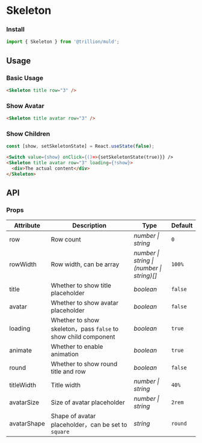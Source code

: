 # Skeleton

### Install

```js
import { Skeleton } from '@trillion/muld';
```

## Usage

### Basic Usage

```html
<Skeleton title row="3" />
```

### Show Avatar

```html
<Skeleton title avatar row="3" />
```

### Show Children

```js
const [show, setSkeletonState] = React.useState(false);
```

```html
<Switch value={show} onClick={()=>{setSkeletonState(true)}} />
<Skeleton title avatar row="3" loading={!show}>
  <div>The actual content</div>
</Skeleton>
```

## API

### Props

| Attribute | Description | Type | Default |
| --- | --- | --- | --- |
| row | Row count | _number \| string_ | `0` |
| rowWidth | Row width, can be array | _number \| string \|<br>(number \| string)[]_ | `100%` |
| title | Whether to show title placeholder | _boolean_ | `false` |
| avatar | Whether to show avatar placeholder | _boolean_ | `false` |
| loading | Whether to show skeleton，pass `false` to show child component | _boolean_ | `true` |
| animate | Whether to enable animation | _boolean_ | `true` |
| round  | Whether to show round title and row | _boolean_ | `false` |
| titleWidth | Title width | _number \| string_ | `40%` |
| avatarSize | Size of avatar placeholder | _number \| string_ | `2rem` |
| avatarShape | Shape of avatar placeholder，can be set to `square` | _string_ | `round` |
